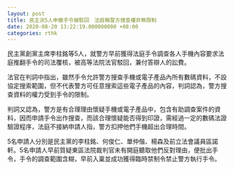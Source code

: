 ```yaml
---
layout: post
title: 民主派5人申撤手令被駁回　法庭稱警方搜查權非無限制
date: 2020-08-20 13:22:19.000000000 +08:00
categories: rthk
---
```


民主黨創黨主席李柱銘等5人，就警方早前獲得法庭手令調查各人手機內容要求法庭推翻手令的司法覆核，被高等法院法官駁回，兼付答辯人的訟費。

法官在判詞中指出，雖然手令允許警方搜查手機或電子產品內所有數碼資料，不設協定搜索範圍，但不代表警方可任意搜索這些電子產品的內容，判詞認為，警方搜查資料的權力受到手令的限制。

判詞又認為，警方是有合理理由懷疑手機或電子產品中，包含有助調查案件的資料，因而申請手令出作搜查，而該合理懷疑能否得到印證，需經過一定的數碼法證驗證程序，法庭不接納申請人指，警方扣押他們手機超出合理時間。

5名申請人分別是民主黨的李柱銘、何俊仁、單仲偕、楊森及前立法會議員區諾軒。5名申請人早前質疑東區法院裁判官未有開庭聽取他們反對理由，便批出手令，手令的調查範圍含糊，早前入稟並成功獲得臨時禁制令禁止警方執行手令。
